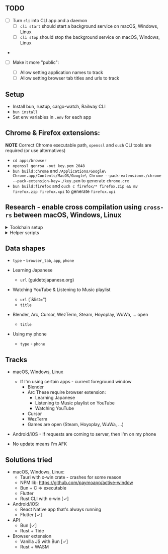## TODO

- [ ] Turn `cli` into CLI app and a daemon
  - [ ] `cli start` should start a background service on macOS, Windows, Linux
  - [ ] `cli stop` should stop the background service on macOS, Windows, Linux
-

- [ ] Make it more "public":

  - [ ] Allow setting application names to track
  - [ ] Allow setting browser tab titles and urls to track

## Setup

- Install bun, rustup, cargo-watch, Railway CLI
- `bun install`
- Set env variables in `.env` for each app

## Chrome & Firefox extensions:

**NOTE** Correct Chrome executable path, `openssl` and `ouch` CLI tools are required (or use alternatives)

- `cd apps/browser`
- `openssl genrsa -out key.pem 2048`
- `bun build:chrome` and `/Applications/Google\ Chrome.app/Contents/MacOS/Google\ Chrome --pack-extension=./chrome --pack-extension-key=./key.pem` to generate `chrome.crx`
- `bun build:firefox` and `ouch c firefox/* firefox.zip && mv firefox.zip firefox.xpi` to generate `firefox.xpi`

## Research - enable cross compilation using `cross-rs` between macOS, Windows, Linux

<details>
  <summary>Toolchain setup</summary>

- `rustup default stable`
- `cargo install cross`
- ~~`rustup target add aarch64-apple-darwin`~~ macOS needed
- `rustup toolchain install stable-x86_64-pc-windows-gnu --force-non-host`
- `rustup toolchain install stable-x86_64-unknown-linux-gnu --force-non-host`

</details>

<details>
  <summary>Helper scripts</summary>

- `"build:windows": "cross build --target x86_64-pc-windows-gnu --release && cp target/x86_64-pc-windows-gnu/release/cli.exe ./cli-windows.exe"`
- `"build:linux": "cross build --target x86_64-unknown-linux-gnu --release && cp target/x86_64-unknown-linux-gnu/release/cli ./cli-linux"`
- `"build:linuxarm": "cross build --target aarch64-unknown-linux-gnu --release && cp target/aarch64-unknown-linux-gnu/release/cli ./cli-linuxarm"`
- `"build:macos": "cross build --target aarch64-apple-darwin --release && cp target/aarch64-apple-darwin/release/cli ./cli-macos"`

</details>

## Data shapes

- `type` - `browser_tab`, `app`, `phone`

- Learning Japanese
  - `url` (guidetojapanese.org)
- Watching YouTube & Listening to Music playlist
  - `url` (`&list=")
  - `title`
- Blender, Arc, Cursor, WezTerm, Steam, Hoyoplay, WuWa, ... open
  - `title`
- Using my phone
  - `type` - `phone`

## Tracks

- macOS, Windows, Linux

  - If I'm using certain apps - current foreground window
    - Blender
    - Arc
      These require browser extension:
      - Learning Japanese
      - Listening to Music playlist on YouTube
      - Watching YouTube
    - Cursor
    - WezTerm
    - Games are open (Steam, Hoyoplay, WuWa, ...)

- Android/iOS - If requests are coming to server, then I'm on my phone

- No update means I'm AFK

## Solutions tried

- macOS, Windows, Linux:
  - Tauri with x-win crate - crashes for some reason
  - NPM lib: https://github.com/paymoapp/active-window
  - Bun + C => executable
  - Flutter
  - Rust CLI with x-win [✓]
- Android/iOS:
  - React Native app that's always running
  - Flutter [✓]
- API
  - Bun [✓]
  - Rust + Tide
- Browser extension
  - Vanilla JS with Bun [✓]
  - Rust + WASM
